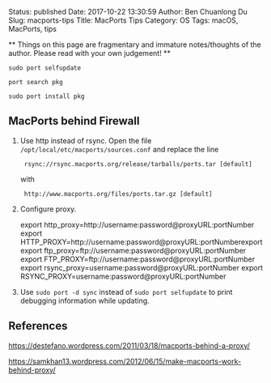 Status: published
Date: 2017-10-22 13:30:59
Author: Ben Chuanlong Du
Slug: macports-tips
Title: MacPorts Tips
Category: OS
Tags: macOS, MacPorts, tips

**
Things on this page are
fragmentary and immature notes/thoughts of the author.
Please read with your own judgement!
**

    sudo port selfupdate

    port search pkg

    sudo port install pkg

## MacPorts behind Firewall

1. Use http instead of rsync. 
    Open the file `/opt/local/etc/macports/sources.conf`
    and replace the line 

        rsync://rsync.macports.org/release/tarballs/ports.tar [default]

    with

        http://www.macports.org/files/ports.tar.gz [default]

2. Configure proxy.

    export http_proxy=http://username:password@proxyURL:portNumber
    export HTTP_PROXY=http://username:password@proxyURL:portNumberexport 
    export ftp_proxy=ftp://username:password@proxyURL:portNumber
    export FTP_PROXY=ftp://username:password@proxyURL:portNumber
    export rsync_proxy=username:password@proxyURL:portNumber
    export RSYNC_PROXY=username:password@proxyURL:portNumber

3. Use `sudo port -d sync` instead of `sudo port selfupdate` to print debugging information while updating.

## References

https://destefano.wordpress.com/2011/03/18/macports-behind-a-proxy/

https://samkhan13.wordpress.com/2012/06/15/make-macports-work-behind-proxy/
